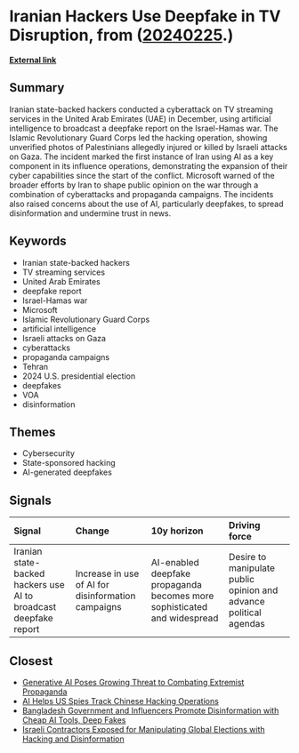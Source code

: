 # __Iranian Hackers Use Deepfake in TV Disruption__, from ([20240225](https://kghosh.substack.com/p/20240225).)

__[External link](https://www.voanews.com/a/iranian-hackers-interrupt-uae-broadcasts-with-deepfake-news-/7480126.html)__



## Summary

Iranian state-backed hackers conducted a cyberattack on TV streaming services in the United Arab Emirates (UAE) in December, using artificial intelligence to broadcast a deepfake report on the Israel-Hamas war. The Islamic Revolutionary Guard Corps led the hacking operation, showing unverified photos of Palestinians allegedly injured or killed by Israeli attacks on Gaza. The incident marked the first instance of Iran using AI as a key component in its influence operations, demonstrating the expansion of their cyber capabilities since the start of the conflict. Microsoft warned of the broader efforts by Iran to shape public opinion on the war through a combination of cyberattacks and propaganda campaigns. The incidents also raised concerns about the use of AI, particularly deepfakes, to spread disinformation and undermine trust in news.

## Keywords

* Iranian state-backed hackers
* TV streaming services
* United Arab Emirates
* deepfake report
* Israel-Hamas war
* Microsoft
* Islamic Revolutionary Guard Corps
* artificial intelligence
* Israeli attacks on Gaza
* cyberattacks
* propaganda campaigns
* Tehran
* 2024 U.S. presidential election
* deepfakes
* VOA
* disinformation

## Themes

* Cybersecurity
* State-sponsored hacking
* AI-generated deepfakes

## Signals

| Signal                                                           | Change                                             | 10y horizon                                                              | Driving force                                                     |
|:-----------------------------------------------------------------|:---------------------------------------------------|:-------------------------------------------------------------------------|:------------------------------------------------------------------|
| Iranian state-backed hackers use AI to broadcast deepfake report | Increase in use of AI for disinformation campaigns | AI-enabled deepfake propaganda becomes more sophisticated and widespread | Desire to manipulate public opinion and advance political agendas |

## Closest

* [Generative AI Poses Growing Threat to Combating Extremist Propaganda](4aae935ffedd7227301fe1eb6647d69f)
* [AI Helps US Spies Track Chinese Hacking Operations](cea16dfec561c12861cfadf0455880f1)
* [Bangladesh Government and Influencers Promote Disinformation with Cheap AI Tools, Deep Fakes](299ee0a175c6ba617e28713566f23557)
* [Israeli Contractors Exposed for Manipulating Global Elections with Hacking and Disinformation](b3b0e79abac9ac8ba36e389c1d09621d)
